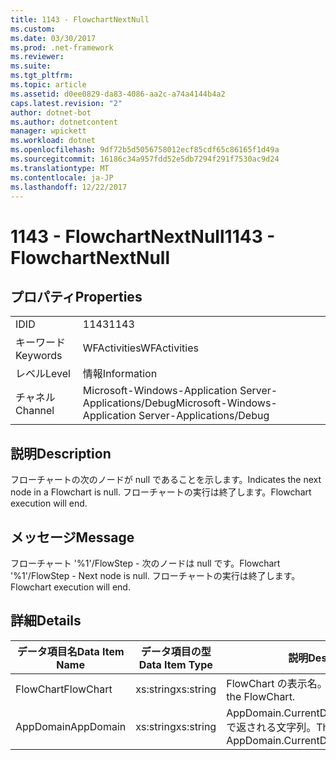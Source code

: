 ```yaml
---
title: 1143 - FlowchartNextNull
ms.custom: 
ms.date: 03/30/2017
ms.prod: .net-framework
ms.reviewer: 
ms.suite: 
ms.tgt_pltfrm: 
ms.topic: article
ms.assetid: d0ee0829-da83-4086-aa2c-a74a4144b4a2
caps.latest.revision: "2"
author: dotnet-bot
ms.author: dotnetcontent
manager: wpickett
ms.workload: dotnet
ms.openlocfilehash: 9df72b5d5056758012ecf85cdf65c86165f1d49a
ms.sourcegitcommit: 16186c34a957fdd52e5db7294f291f7530ac9d24
ms.translationtype: MT
ms.contentlocale: ja-JP
ms.lasthandoff: 12/22/2017
---
```

# <a name="1143---flowchartnextnull"></a><span data-ttu-id="3edc4-102">1143 - FlowchartNextNull</span><span class="sxs-lookup"><span data-stu-id="3edc4-102">1143 - FlowchartNextNull</span></span>
## <a name="properties"></a><span data-ttu-id="3edc4-103">プロパティ</span><span class="sxs-lookup"><span data-stu-id="3edc4-103">Properties</span></span>  
  
|||  
|-|-|  
|<span data-ttu-id="3edc4-104">ID</span><span class="sxs-lookup"><span data-stu-id="3edc4-104">ID</span></span>|<span data-ttu-id="3edc4-105">1143</span><span class="sxs-lookup"><span data-stu-id="3edc4-105">1143</span></span>|  
|<span data-ttu-id="3edc4-106">キーワード</span><span class="sxs-lookup"><span data-stu-id="3edc4-106">Keywords</span></span>|<span data-ttu-id="3edc4-107">WFActivities</span><span class="sxs-lookup"><span data-stu-id="3edc4-107">WFActivities</span></span>|  
|<span data-ttu-id="3edc4-108">レベル</span><span class="sxs-lookup"><span data-stu-id="3edc4-108">Level</span></span>|<span data-ttu-id="3edc4-109">情報</span><span class="sxs-lookup"><span data-stu-id="3edc4-109">Information</span></span>|  
|<span data-ttu-id="3edc4-110">チャネル</span><span class="sxs-lookup"><span data-stu-id="3edc4-110">Channel</span></span>|<span data-ttu-id="3edc4-111">Microsoft-Windows-Application Server-Applications/Debug</span><span class="sxs-lookup"><span data-stu-id="3edc4-111">Microsoft-Windows-Application Server-Applications/Debug</span></span>|  
  
## <a name="description"></a><span data-ttu-id="3edc4-112">説明</span><span class="sxs-lookup"><span data-stu-id="3edc4-112">Description</span></span>  
 <span data-ttu-id="3edc4-113">フローチャートの次のノードが null であることを示します。</span><span class="sxs-lookup"><span data-stu-id="3edc4-113">Indicates the next node in a Flowchart is null.</span></span> <span data-ttu-id="3edc4-114">フローチャートの実行は終了します。</span><span class="sxs-lookup"><span data-stu-id="3edc4-114">Flowchart execution will end.</span></span>  
  
## <a name="message"></a><span data-ttu-id="3edc4-115">メッセージ</span><span class="sxs-lookup"><span data-stu-id="3edc4-115">Message</span></span>  
 <span data-ttu-id="3edc4-116">フローチャート '%1'/FlowStep - 次のノードは null です。</span><span class="sxs-lookup"><span data-stu-id="3edc4-116">Flowchart '%1'/FlowStep - Next node is null.</span></span> <span data-ttu-id="3edc4-117">フローチャートの実行は終了します。</span><span class="sxs-lookup"><span data-stu-id="3edc4-117">Flowchart execution will end.</span></span>  
  
## <a name="details"></a><span data-ttu-id="3edc4-118">詳細</span><span class="sxs-lookup"><span data-stu-id="3edc4-118">Details</span></span>  
  
|<span data-ttu-id="3edc4-119">データ項目名</span><span class="sxs-lookup"><span data-stu-id="3edc4-119">Data Item Name</span></span>|<span data-ttu-id="3edc4-120">データ項目の型</span><span class="sxs-lookup"><span data-stu-id="3edc4-120">Data Item Type</span></span>|<span data-ttu-id="3edc4-121">説明</span><span class="sxs-lookup"><span data-stu-id="3edc4-121">Description</span></span>|  
|--------------------|--------------------|-----------------|  
|<span data-ttu-id="3edc4-122">FlowChart</span><span class="sxs-lookup"><span data-stu-id="3edc4-122">FlowChart</span></span>|<span data-ttu-id="3edc4-123">xs:string</span><span class="sxs-lookup"><span data-stu-id="3edc4-123">xs:string</span></span>|<span data-ttu-id="3edc4-124">FlowChart の表示名。</span><span class="sxs-lookup"><span data-stu-id="3edc4-124">The display name of the FlowChart.</span></span>|  
|<span data-ttu-id="3edc4-125">AppDomain</span><span class="sxs-lookup"><span data-stu-id="3edc4-125">AppDomain</span></span>|<span data-ttu-id="3edc4-126">xs:string</span><span class="sxs-lookup"><span data-stu-id="3edc4-126">xs:string</span></span>|<span data-ttu-id="3edc4-127">AppDomain.CurrentDomain.FriendlyName で返される文字列。</span><span class="sxs-lookup"><span data-stu-id="3edc4-127">The string returned by AppDomain.CurrentDomain.FriendlyName.</span></span>|
